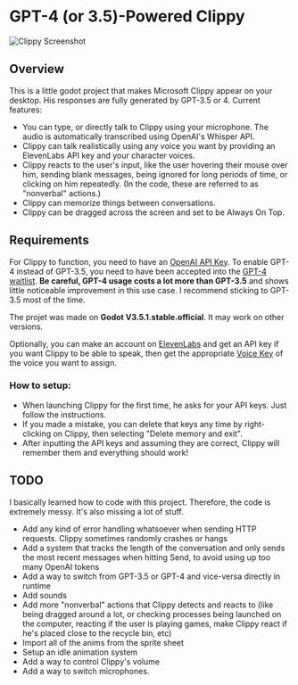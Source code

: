 

# GPT-4 (or 3.5)-Powered Clippy

![Clippy Screenshot](https://i.imgur.com/npgJMst.png)

## Overview

This is a little godot project that makes Microsoft Clippy appear on your desktop. His responses are fully generated by GPT-3.5 or 4.  Current features:

- You can type, or directly talk to Clippy using your microphone. The audio is automatically transcribed using OpenAI's Whisper API.
- Clippy can talk realistically using any voice you want by providing an ElevenLabs API key and your character voices.
- Clippy reacts to the user's input, like the user hovering their mouse over him, sending blank messages, being ignored for long periods of time, or clicking on him repeatedly. (In the code, these are referred to as "nonverbal" actions.)
- Clippy can memorize things between conversations.
- Clippy can be dragged across the screen and set to be Always On Top. 


## Requirements

For Clippy to function, you need to have an [OpenAI API Key](https://platform.openai.com/account/api-keys). To enable GPT-4 instead of GPT-3.5, you need to have been accepted into the [GPT-4 waitlist](https://openai.com/waitlist/gpt-4-api). **Be careful, GPT-4 usage costs a lot more than GPT-3.5** and shows little noticeable improvement in this use case. I recommend sticking to GPT-3.5 most of the time.

The projet was made on **Godot V3.5.1.stable.official**. It may work on other versions.

Optionally, you can make an account on [ElevenLabs](https://beta.elevenlabs.io/) and get an API key if you want Clippy to be able to speak, then get the appropriate [Voice Key](https://api.elevenlabs.io/docs#/voices/Get_voices_v1_voices_get) of the voice you want to assign.

### How to setup:

- When launching Clippy for the first time, he asks for your API keys. Just follow the instructions.
- If you made a mistake, you can delete that keys any time by right-clicking on Clippy, then selecting "Delete memory and exit".
- After inputting the API keys and assuming they are correct, Clippy will remember them and everything should work!

## TODO

I basically learned how to code with this project. Therefore, the code is extremely messy. It's also missing a lot of stuff.

- Add any kind of error handling whatsoever when sending HTTP requests. Clippy sometimes randomly crashes or hangs
- Add a system that tracks the length of the conversation and only sends the most recent messages when hitting Send, to avoid using up too many OpenAI tokens
- Add a way to switch from GPT-3.5 or GPT-4 and vice-versa directly in runtime
- Add sounds
- Add more "nonverbal" actions that Clippy detects and reacts to (like being dragged around a lot, or checking processes being launched on the computer, reacting if the user is playing games, make Clippy react if he's placed close to the recycle bin, etc)
- Import all of the anims from the sprite sheet
- Setup an idle animation system
- Add a way to control Clippy's volume
- Add a way to switch microphones.

